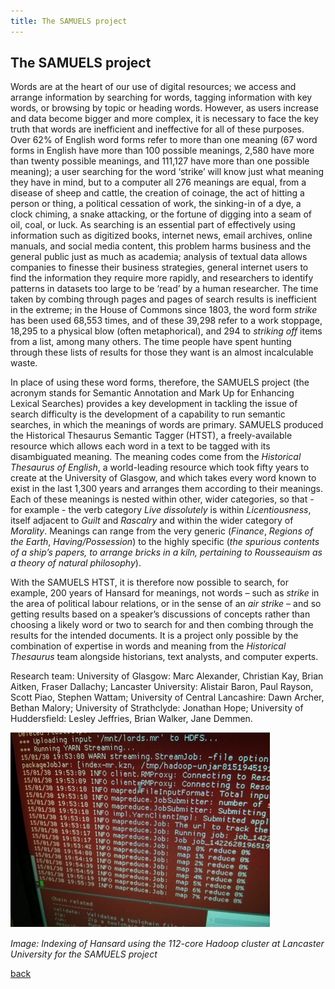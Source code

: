 ```yaml
---
title: The SAMUELS project
---
```


## The SAMUELS project

Words are at the heart of our use of digital resources; we access and arrange information by searching for words, tagging information with key words, or browsing by topic or heading words. However, as users increase and data become bigger and more complex, it is necessary to face the key truth that words are inefficient and ineffective for all of these purposes. Over 62% of English word forms refer to more than one meaning (67 word forms in English have more than 100 possible meanings, 2,580 have more than twenty possible meanings, and 111,127 have more than one possible meaning); a user searching for the word ‘strike’ will know just what meaning they have in mind, but to a computer all 276 meanings are equal, from a disease of sheep and cattle, the creation of coinage, the act of hitting a person or thing, a political cessation of work, the sinking-in of a dye, a clock chiming, a snake attacking, or the fortune of digging into a seam of oil, coal, or luck. As searching is an essential part of effectively using information such as digitized books, internet news, email archives, online manuals, and social media content, this problem harms business and the general public just as much as academia; analysis of textual data allows companies to finesse their business strategies, general internet users to find the information they require more rapidly, and researchers to identify patterns in datasets too large to be ‘read’ by a human researcher. The time taken by combing through pages and pages of search results is inefficient in the extreme; in the House of Commons since 1803, the word form *strike* has been used 68,553 times, and of these 39,298 refer to a work stoppage, 18,295 to a physical blow (often metaphorical), and 294 to *striking off* items from a list, among many others. The time people have spent hunting through these lists of results for those they want is an almost incalculable waste.

In place of using these word forms, therefore, the SAMUELS project (the acronym stands for Semantic Annotation and Mark Up for Enhancing Lexical Searches) provides a key development in tackling the issue of search difficulty is the development of a capability to run semantic searches, in which the meanings of words are primary. SAMUELS produced the Historical Thesaurus Semantic Tagger (HTST), a freely-available resource which allows each word in a text to be tagged with its disambiguated meaning. The meaning codes come from the _Historical Thesaurus of English_, a world-leading resource which took fifty years to create at the University of Glasgow, and which takes every word known to exist in the last 1,300 years and arranges them according to their meanings. Each of these meanings is nested within other, wider categories, so that - for example - the verb category *Live dissolutely* is within *Licentiousness*, itself adjacent to *Guilt* and *Rascalry* and within the wider category of *Morality*. Meanings can range from the very generic (*Finance*, *Regions of the Earth*, *Having/Possession*) to the highly specific (*the spurious contents of a ship’s papers, to arrange bricks in a kiln, pertaining to Rousseauism as a theory of natural philosophy*).

With the SAMUELS HTST, it is therefore now possible to search, for example, 200 years of Hansard for meanings, not words – such as *strike* in the area of political labour relations, or in the sense of an *air strike* – and so getting results based on a speaker’s discussions of concepts rather than choosing a likely word or two to search for and then combing through the results for the intended documents. It is a project only possible by the combination of expertise in words and meaning from the _Historical Thesaurus_ team alongside historians, text analysts, and computer experts.

Research team: University of Glasgow: Marc Alexander, Christian Kay, Brian Aitken, Fraser Dallachy; Lancaster University: Alistair Baron, Paul Rayson, Scott Piao, Stephen Wattam; University of Central Lancashire: Dawn Archer, Bethan Malory; University of Strathclyde: Jonathan Hope; University of Huddersfield: Lesley Jeffries, Brian Walker, Jane Demmen.

![Image: Indexing of Hansard using the 112-core Hadoop cluster at Lancaster University for the SAMUELS project](Images/16.jpg)

_Image: Indexing of Hansard using the 112-core Hadoop cluster at Lancaster University for the SAMUELS project_

[back](./)